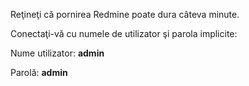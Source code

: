 Reţineţi că pornirea Redmine poate dura câteva minute.

Conectaţi-vă cu numele de utilizator şi parola implicite:

Nume utilizator: **admin**

Parolă: **admin**
